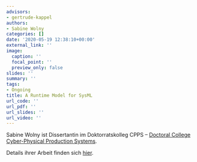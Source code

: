 ```yaml
---
advisors:
- gertrude-kappel
authors:
- Sabine Wolny
categories: []
date: '2020-05-19 12:38:10+00:00'
external_link: ''
image:
  caption: ''
  focal_point: ''
  preview_only: false
slides: ''
summary: ''
tags:
- Ongoing
title: A Runtime Model for SysML
url_code: ''
url_pdf: ''
url_slides: ''
url_video: ''
---
```


Sabine Wolny ist Dissertantin im Doktorratskolleg CPPS – <a href="https://dc-cpps.tuwien.ac.at/home/" rel="noopener" target="_blank">Doctoral College Cyber-Physical Production Systems</a>.

Details ihrer Arbeit finden sich <a href="https://dc-cpps.tuwien.ac.at/dissertation_subjects/modeling_of_cpps/" rel="noopener" target="_blank">hier</a>.

&nbsp;